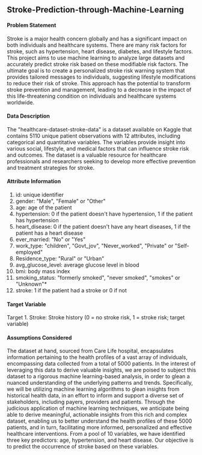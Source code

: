 ## Stroke-Prediction-through-Machine-Learning


#### Problem Statement 
Stroke is a major health concern globally and has a significant impact on both individuals and healthcare systems. There are many risk factors for stroke, such as hypertension, heart disease, diabetes, and lifestyle 
factors. This project aims to use machine learning to analyze large datasets and accurately predict stroke risk based on these modifiable risk factors. The ultimate goal is to create a personalized stroke risk warning 
system that provides tailored messages to individuals, suggesting lifestyle modifications to reduce their risk of stroke. This approach has the potential to transform stroke prevention and management, leading to a 
decrease in the impact of this life-threatening condition on individuals and healthcare systems worldwide.

#### Data Description
The "healthcare-dataset-stroke-data" is a dataset available on Kaggle that contains 5110 unique patient observations with 12 attributes, including categorical and quantitative variables. The variables provide insight into 
various social, lifestyle, and medical factors that can influence stroke risk and outcomes. The dataset is a valuable resource for healthcare professionals and researchers seeking to develop more effective prevention and 
treatment strategies for stroke.

#### Attribute Information 
1) id: unique identifier
2) gender: "Male", "Female" or "Other"
3) age: age of the patient
4) hypertension: 0 if the patient doesn't have hypertension, 1 if the patient has hypertension
5) heart_disease: 0 if the patient doesn't have any heart diseases, 1 if the patient has a heart disease
6) ever_married: "No" or "Yes"
7) work_type: "children", "Govt_jov", "Never_worked", "Private" or "Self-employed"
8) Residence_type: "Rural" or "Urban"
9) avg_glucose_level: average glucose level in blood
10) bmi: body mass index
11) smoking_status: "formerly smoked", "never smoked", "smokes" or "Unknown"*
12) stroke: 1 if the patient had a stroke or 0 if not

#### Target Variable 
Target 1. Stroke: Stroke history (0 = no stroke risk, 1 = stroke risk; target variable)

#### Assumptions Considered
The dataset at hand, sourced from Care Life hospital, encapsulates information pertaining to the health profiles of a vast array of individuals, encompassing data collected from a total of 5000 patients. In the interest of leveraging this data to derive valuable insights, we are poised to subject this dataset to a rigorous machine learning-based analysis, in order to glean a nuanced understanding of the underlying patterns and trends. Specifically, we will be utilizing machine learning algorithms to glean insights from historical health data, in an effort to inform and support a diverse set of stakeholders, including payers, providers and patients. Through the judicious application of machine learning techniques, we anticipate being able to derive meaningful, actionable insights from this rich and complex dataset, enabling us to better understand the health profiles of these 5000 patients, and in turn, facilitating more informed, personalized and effective healthcare interventions.
From a pool of 10 variables, we have identified three key predictors: age, hypertension, and heart disease. Our objective is to predict the occurrence of stroke based on these variables.


